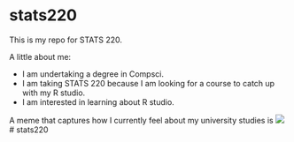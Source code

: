 # stats220

This is my repo for STATS 220. 

A little about me:

- I am undertaking a degree in Compsci.
- I am taking STATS 220 because I am looking for a course to catch up with my R studio.
- I am interested in learning about R studio.

A meme that captures how I currently feel about my university studies is ![](https://c.tenor.com/8druEACXtX8AAAAd/tenor.gif)# stats220

